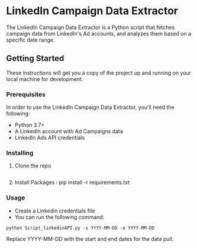 # LinkedIn Campaign Data Extractor

The LinkedIn Campaign Data Extractor is a Python script that fetches campaign data from LinkedIn's Ad accounts, and analyzes them based on a specific date range. 

## Getting Started

These instructions will get you a copy of the project up and running on your local machine for development.

### Prerequisites

In order to use the LinkedIn Campaign Data Extractor, you'll need the following:

- Python 3.7+
- A LinkedIn account with Ad Campaigns data
- LinkedIn Ads API credentials

### Installing

1. Clone the repo
   ```git clone https://git.datavault.tech/mohamed/linkedin-campaign-data-extractor.git
2. Install Packages :
   pip install -r requirements.txt

### Usage
- Create a Linkedin credentials file
- You can run the following command:

```python Script_linkedinAPI.py -s YYYY-MM-DD -e YYYY-MM-DD```

Replace YYYY-MM-DD with the start and end dates for the data pull.
